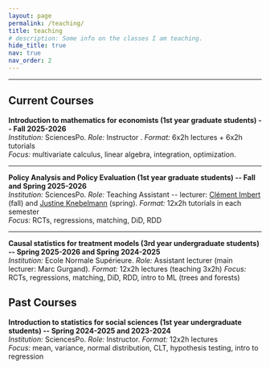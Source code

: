 ```yaml
---
layout: page
permalink: /teaching/
title: teaching
# description: Some info on the classes I am teaching.
hide_title: true
nav: true
nav_order: 2
---
```


------------------
## Current Courses

**Introduction to mathematics for economists (1st year graduate students) -- Fall 2025-2026**  
*Institution:* SciencesPo. *Role:* Instructor . *Format:* 6x2h lectures + 6x2h tutorials  
*Focus:* multivariate calculus, linear algebra, integration, optimization.  

---

**Policy Analysis and Policy Evaluation (1st year graduate students) -- Fall and Spring 2025-2026**  
*Institution:* SciencesPo. *Role:* Teaching Assistant -- lecturer: [Clément Imbert](https://sites.google.com/site/clemimbert/) (fall) and [Justine Knebelmann](https://sites.google.com/view/justine-knebelmann/home) (spring). *Format:* 12x2h tutorials in each semester  
*Focus:* RCTs, regressions, matching, DiD, RDD

---

**Causal statistics for treatment models (3rd year undergraduate students) -- Spring 2025-2026 and Spring 2024-2025**  
*Institution:* Ecole Normale Supérieure. *Role:* Assistant lecturer (main lecturer: Marc Gurgand). *Format:* 12x2h lectures (teaching 3x2h)
*Focus:* RCTs, regressions, matching, DiD, RDD, intro to ML (trees and forests)

## Past Courses

**Introduction to statistics for social sciences (1st year undergraduate students) -- Spring 2024-2025 and 2023-2024**  
*Institution:* SciencesPo. *Role:* Instructor. *Format:* 12x2h lectures  
*Focus:* mean, variance, normal distribution, CLT, hypothesis testing, intro to regression
